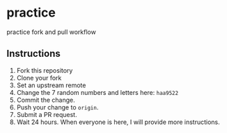 # practice
practice fork and pull workflow

## Instructions
1. Fork this repository
2. Clone your fork
3. Set an upstream remote
4. Change the 7 random numbers and letters here: `haa9522`
5. Commit the change.
6. Push your change to `origin`.
7. Submit a PR request. 
8. Wait 24 hours. When everyone is here, I will provide more instructions.

